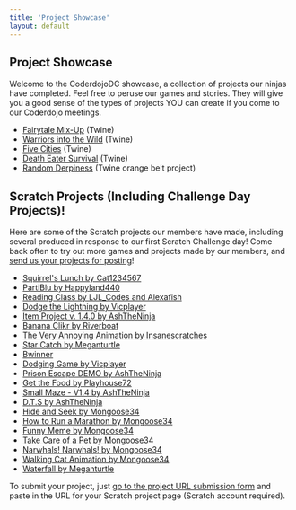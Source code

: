 ```yaml
---
title: 'Project Showcase'
layout: default
---
```


## Project Showcase
    
Welcome to the CoderdojoDC showcase, a collection of projects our ninjas have completed.  Feel free to peruse our games and stories.  They will give you a good sense of the types of projects YOU can create if you come to our Coderdojo meetings.    

* [Fairytale Mix-Up](fairytale-mix-up.html) (Twine)
* [Warriors into the Wild](warriors-into-the-wild.html) (Twine)
* [Five Cities](5-cities.html) (Twine)
* [Death Eater Survival](death-eater-survival.html) (Twine)
* [Random Derpiness](random-derpiness.html) (Twine orange belt project)

## Scratch Projects (Including Challenge Day Projects)!

Here are some of the Scratch projects our members have made, including several produced in response to our first Scratch Challenge day! Come back often to try out more games and projects made by our members, and [send us your projects for posting](https://docs.google.com/forms/d/1odFlpp2I2ji0y8eLarQy45jArXUryda6klWIPzYxUg8)!

* [Squirrel's Lunch by Cat1234567](https://scratch.mit.edu/projects/99776635/)
* [PartiBlu by Happyland440](https://scratch.mit.edu/projects/40742906/)
* [Reading Class by LJL_Codes and Alexafish](https://scratch.mit.edu/projects/110824898/)
* [Dodge the Lightning by Vicplayer](https://scratch.mit.edu/projects/110825340/)
* [Item Project v. 1.4.0 by AshTheNinja](https://scratch.mit.edu/projects/108719157/#player)
* [Banana Clikr by Riverboat](https://scratch.mit.edu/projects/110824738/)
* [The Very Annoying Animation by Insanescratches](https://scratch.mit.edu/projects/110828360/)
* [Star Catch by Meganturtle](https://scratch.mit.edu/projects/110327650/)
* [Bwinner](https://scratch.mit.edu/projects/115024969/)
* [Dodging Game by Vicplayer](https://scratch.mit.edu/projects/115402995/)
* [Prison Escape DEMO by AshTheNinja](https://scratch.mit.edu/projects/116483539)
* [Get the Food by Playhouse72](https://scratch.mit.edu/projects/116483945/)
* [Small Maze - V1.4 by AshTheNinja](https://scratch.mit.edu/projects/131916541/)
* [D.T.S by AshTheNinja](https://scratch.mit.edu/projects/112647819/)
* [Hide and Seek by Mongoose34](https://scratch.mit.edu/projects/134222235/)
* [How to Run a Marathon by Mongoose34](https://scratch.mit.edu/projects/129297509/)
* [Funny Meme by Mongoose34](https://scratch.mit.edu/projects/137342902/)
* [Take Care of a Pet by Mongoose34](https://scratch.mit.edu/projects/137015508/)
* [Narwhals! Narwhals! by Mongoose34](https://scratch.mit.edu/projects/137863295/)
* [Walking Cat Animation by Mongoose34](https://scratch.mit.edu/projects/137904115/)
* [Waterfall by Meganturtle](https://scratch.mit.edu/projects/142459508/)

To submit your project, just [go to the project URL submission form](https://docs.google.com/forms/d/1odFlpp2I2ji0y8eLarQy45jArXUryda6klWIPzYxUg8/edit) and paste in the URL for your Scratch project page (Scratch account required).



